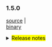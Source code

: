 ### 1.5.0 	

 [source](https://github.com/seata/seata/archive/v1.5.0.zip) |	
 [binary](https://github.com/seata/seata/releases/download/v1.5.0/seata-server-1.5.0.zip) 	

<details>	
  <summary><mark>Release notes</mark></summary>	


  ### Seata 1.5.0	

  Seata 1.5.0 Released.	

  Seata is an easy-to-use, high-performance, open source distributed transaction solution.	

  The version is updated as follows:	


  ### feature：
  - [[#3472](https://github.com/seata/seata/pull/3472)] add redisLocker's lua mode
  - [[#3575](https://github.com/seata/seata/pull/3575)] support the mixed use of different storages of locks and sessions
  - [[#3374](https://github.com/seata/seata/pull/3374)] add a Executor for INSERT ON DUPLICATE KEY UPDATE
  - [[#3642](https://github.com/seata/seata/pull/3642)] provide an api to share tcc phase-1's params to phase-2 
  - [[#3064](https://github.com/seata/seata/pull/3064)] support configuring the order of the TM and TCC interceptor
  - [[#3374](https://github.com/seata/seata/pull/2852)] support configuring scan target for GlobalTransactionScanner
  - [[#3652](https://github.com/seata/seata/pull/3652)] support APM with SkyWalking


  ### bugfix：
  - [[#3686](https://github.com/seata/seata/pull/3686)] fix NPE and wrong cluster name of Apollo
  - [[#3702](https://github.com/seata/seata/pull/3702)] fix some comments
  - [[#3716](https://github.com/seata/seata/pull/3716)] fix the problem in the findTargetClass method
  - [[#3717](https://github.com/seata/seata/pull/3717)] fix typo of interval
  - [[#3695](https://github.com/seata/seata/pull/3695)] fix mariadb unable to create XA connection


  ### optimize：
  - [[#3678](https://github.com/seata/seata/pull/3678)] supplement missing configuration and new version documents
  - [[#3654](https://github.com/seata/seata/pull/3654)] fix typo,applicationContex -> applicationContext
  - [[#3615](https://github.com/seata/seata/pull/3615)] asynchronous deletion after the transaction is committed
  - [[#3687](https://github.com/seata/seata/pull/3687)] fix the case that could not retry acquire global lock
  - [[#3689](https://github.com/seata/seata/pull/3689)] modify the attribute prefix in the file file.properties
  - [[#3528](https://github.com/seata/seata/pull/3528)] optimize the memory footprint of redis mode
  - [[#3700](https://github.com/seata/seata/pull/3700)] optimize the speed of buildLockKey
  - [[#3588](https://github.com/seata/seata/pull/3588)] optimize the logic of datasource auto proxy
  - [[#3626](https://github.com/seata/seata/pull/3626)] remove repeat change status
  - [[#3722](https://github.com/seata/seata/pull/3722)] add the basic code of distributed lock  
  - [[#3713](https://github.com/seata/seata/pull/3713)] unified the default value of enableClientBatchSendRequest
  - [[#3735](https://github.com/seata/seata/pull/3735)] do not load `LoadBalance` if not necessary
  - [[#3627](https://github.com/seata/seata/pull/3627)] use TreeMap instead of the LinkedHashMap in TableMeta to compatible high level MySQL


  ### test:	



  Thanks to these contributors for their code commits. Please report an unintended omission.  	
  - [slievrly](https://github.com/slievrly) 
  - [a364176773](https://github.com/a364176773) 
  - [drgnchan](https://github.com/drgnchan) 
  - [caohdgege](https://github.com/caohdgege)
  - [ruanun](https://github.com/ruanun)
  - [huan415](https://github.com/huan415)
  - [h-zhi](https://github.com/h-zhi)
  - [cmonkey](https://github.com/cmonkey)
  - [tanzzj](https://github.com/tanzzj)
  - [selfishlover](https://github.com/selfishlover)
  - [13414850431](https://github.com/13414850431)
  - [lightClouds917](https://github.com/lightClouds917)
  - [ls9527](https://github.com/ls9527)
  - [xingfudeshi](https://github.com/xingfudeshi)
  - [wangliang181230](https://github.com/wangliang181230)
    

  Also, we receive many valuable issues, questions and advices from our community. Thanks for you all.	

   #### Link	

   - **Seata:** https://github.com/seata/seata  	
   - **Seata-Samples:** https://github.com/seata/seata-samples   	
   - **Release:** https://github.com/seata/seata/releases	
   - **WebSite:** https://seata.io	


</details>
